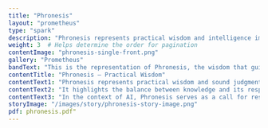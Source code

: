 ```yaml
---
title: "Phronesis"
layout: "prometheus"
type: "spark"
description: "Phronesis represents practical wisdom and intelligence imparted to humans."
weight: 3  # Helps determine the order for pagination
contentImage: "phronesis-single-front.png"
gallery: "Prometheus"
bandText: "This is the representation of Phronesis, the wisdom that guides human actions."
contentTitle: "Phronesis – Practical Wisdom"
contentText1: "Phronesis represents practical wisdom and sound judgment, an essential aspect of Prometheus’s character in gifting fire to humanity."
contentText2: "It highlights the balance between knowledge and its responsible use. In Prometheus’s case, his foresight guided the thoughtful use of fire despite Zeus's disapproval."
contentText3: "In the context of AI, Phronesis serves as a call for responsible innovation. It reminds us to develop AI tools not just because we can, but because they bring meaningful value to society."
storyImage: "/images/story/phronesis-story-image.png"
pdf: phronesis.pdf"
---
```


